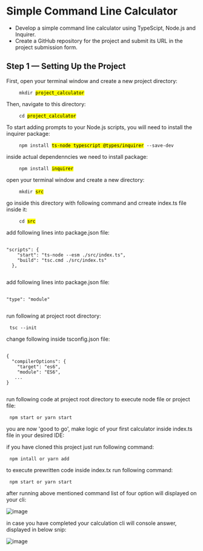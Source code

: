 <h1>Simple Command Line Calculator</h1>
<ul>
    <li>Develop a simple command line calculator using TypeScipt, Node.js and Inquirer.</li>
    <li>Create a GitHub repository for the project and submit its URL in the project submission form.</li>
</ul>

<h2>Step 1 — Setting Up the Project</h2>
<p>First, open your terminal window and create a new project directory:</p>
<pre>
    <code>mkdir <mark>project_calculator</mark></code>
</pre>
<p>Then, navigate to this directory:</p>
<pre>
    <code>cd <mark>project_calculator</mark></code>
</pre>
<p>To start adding prompts to your Node.js scripts, you will need to install the inquirer package:</p>
<pre>
    <code>npm install <mark>ts-node typescript @types/inquirer</mark> --save-dev</code>
</pre>

<p>inside actual dependenncies we need to install package:</p>
<pre>
    <code>npm install <mark>inquirer</mark></code>
</pre>

<p>open your terminal window and create a new directory:</p>
<pre>
    <code>mkdir <mark>src</mark></code>
</pre>

<p>go inside this directory with following command and crreate index.ts file inside it:</p>
<pre>
    <code>cd <mark>src</mark></code>
</pre>

<p>add following lines into package.json file:</p>
<pre>
 <code>
"scripts": {
    "start": "ts-node --esm ./src/index.ts",
    "build": "tsc.cmd ./src/index.ts"
  },
 </code>
</pre>

<p>add following lines into package.json file:</p>
<pre>
 <code>
"type": "module"
 </code>
</pre>

<p>run following at project root directory:</p>
<pre>
 <code>tsc --init</code>
</pre>

<p>change following inside tsconfig.json file:</p>
<pre>
 <code>
{
  "compilerOptions": {
    "target": "es6",
    "module": "ES6",
   ...
}
 </code>
</pre>

<p>run following code at project root directory to execute node file or project file:</p>
<pre>
 <code>npm start or yarn start</code>
</pre>

<p>you are now 'good to go', make logic of your first calculator inside index.ts file in your desired IDE:</p>

<p>if you have cloned this project just run following command:</p>
<pre>
 <code>npm intall or yarn add</code>
</pre>

<p> to execute prewritten code inside index.tx run following command:</p>
<pre>
 <code>npm start or yarn start</code>
</pre>
<p>after running above mentioned command list of four option will displayed on your cli:</p>

![image](https://user-images.githubusercontent.com/46741864/196930162-723d433e-1f8b-468b-847e-304edb399f08.png)

<p select option like i have select in case of addition it will prompt for values after two promts a new prompt will be displayed ask whether you want to continue with more values or not:</p>
<p>in case you have completed your calculation cli will console answer, displayed in below snip:</p>

![image](https://user-images.githubusercontent.com/46741864/196933507-c1ff2905-cd9c-4934-b05f-89a103ae4faa.png)


